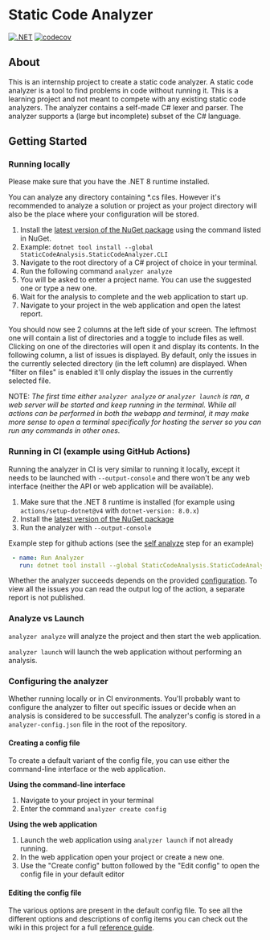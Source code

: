 # Static Code Analyzer

[![.NET](https://github.com/Noah-Dekens1/StaticCodeAnalyzer/actions/workflows/dotnet.yml/badge.svg)](https://github.com/Noah-Dekens1/StaticCodeAnalyzer/actions/workflows/dotnet.yml)
[![codecov](https://codecov.io/gh/Noah-Dekens1/StaticCodeAnalyzer/graph/badge.svg?token=BZKYSXZT5R)](https://codecov.io/gh/Noah-Dekens1/StaticCodeAnalyzer)

## About
This is an internship project to create a static code analyzer. A static code analyzer is a tool to find problems in code without running it.
This is a learning project and not meant to compete with any existing static code analyzers.
The analyzer contains a self-made C# lexer and parser. The analyzer supports a (large but incomplete) subset of the C# language.

## Getting Started

### Running locally
Please make sure that you have the .NET 8 runtime installed.

You can analyze any directory containing *.cs files. However it's recommended to analyze a solution or project as your project directory will also be the place where your configuration will be stored.

1) Install the [latest version of the NuGet package](https://www.nuget.org/packages/StaticCodeAnalysis.StaticCodeAnalyzer.CLI/) using the command listed in NuGet.
2) Example: `dotnet tool install --global StaticCodeAnalysis.StaticCodeAnalyzer.CLI`
3) Navigate to the root directory of a C# project of choice in your terminal.
4) Run the following command `analyzer analyze`
5) You will be asked to enter a project name. You can use the suggested one or type a new one.
6) Wait for the analysis to complete and the web application to start up.
7) Navigate to your project in the web application and open the latest report.

You should now see 2 columns at the left side of your screen. The leftmost one will contain a list of directories and a toggle to include files as well. Clicking on one of the directories will open it and display its contents.
In the following column, a list of issues is displayed. By default, only the issues in the currently selected directory (in the left column) are displayed. 
When "filter on files" is enabled it'll only display the issues in the currently selected file.

NOTE: *The first time either `analyzer analyze` or `analyzer launch` is ran, a web server will be started and keep running in the terminal. While all actions can be performed in both the webapp and terminal,
it may make more sense to open a terminal specifically for hosting the server so you can run any commands in other ones.*

### Running in CI (example using GitHub Actions)

Running the analyzer in CI is very similar to running it locally, except it needs to be launched with `--output-console` and there won't be any web interface (neither the API or web application will be available).

1) Make sure that the .NET 8 runtime is installed (for example using `actions/setup-dotnet@v4` with `dotnet-version: 8.0.x`)
1) Install the [latest version of the NuGet package](https://www.nuget.org/packages/StaticCodeAnalysis.StaticCodeAnalyzer.CLI/)
2) Run the analyzer with `--output-console`

Example step for github actions (see the [self analyze](https://github.com/Noah-Dekens1/StaticCodeAnalyzer/blob/main/.github/workflows/self-analyze.yml) step for an example)
```yaml
 - name: Run Analyzer
   run: dotnet tool install --global StaticCodeAnalysis.StaticCodeAnalyzer.CLI && analyzer analyze --output-console
```

Whether the analyzer succeeds depends on the provided [configuration](https://github.com/Noah-Dekens1/StaticCodeAnalyzer/wiki/Reference-Guide.md#configuration-options). To view all the issues you can read the output log of the action, a separate report is not published.

### Analyze vs Launch

`analyzer analyze` will analyze the project and then start the web application.

`analyzer launch` will launch the web application without performing an analysis.

### Configuring the analyzer

Whether running locally or in CI environments. You'll probably want to configure the analyzer to filter out specific issues or decide when an analysis is considered to be successfull.
The analyzer's config is stored in a `analyzer-config.json` file in the root of the repository.

#### Creating a config file
To create a default variant of the config file, you can use either the command-line interface or the web application.

**Using the command-line interface**
1) Navigate to your project in your terminal
2) Enter the command `analyzer create config`

**Using the web application**
1) Launch the web application using `analyzer launch` if not already running.
2) In the web application open your project or create a new one.
3) Use the "Create config" button followed by the "Edit config" to open the config file in your default editor

#### Editing the config file
The various options are present in the default config file. To see all the different options and descriptions of config items you can check out the wiki in this project for a full [reference guide](https://github.com/Noah-Dekens1/StaticCodeAnalyzer/wiki/Reference-Guide.md).
